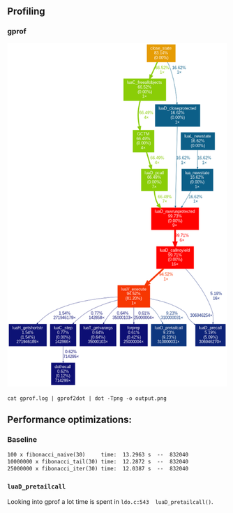 ## Profiling
### gprof

![](./output.png)

`cat gprof.log | gprof2dot | dot -Tpng -o output.png`

## Performance optimizations:

### Baseline
```
100 x fibonacci_naive(30)     time:  13.2963 s  --  832040
10000000 x fibonacci_tail(30) time:  12.2872 s  --  832040
25000000 x fibonacci_iter(30) time:  12.0387 s  --  832040
```

### `luaD_pretailcall`

Looking into gprof a lot time is spent in `ldo.c:543  luaD_pretailcall()`.

